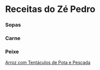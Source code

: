 # Receitas do Zé Pedro

### Sopas

### Carne

### Peixe

[Arroz com Tentáculos de Pota e Pescada](arroz-com-tentaculos-de-pota-e-pescada.md)



